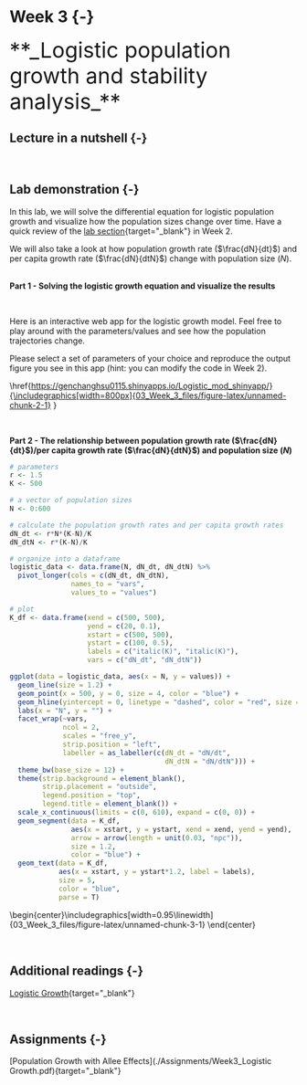 

# Week 3 {-} 
<div style = "font-size: 28pt"> **_Logistic population growth and stability analysis_**</div>

## Lecture in a nutshell {-}

<!-- * **Model derivation:**  -->
<!--   1. Population growth rate: $Birth - Death + Immigration - Emigration$ -->
<!--   2. Per capita growth rate: $(birth - death + immigration - emigration)\times N$. -->

<!-- <div style="height:1px ;"><br></div> -->

<!-- * **Assumptions:** -->
<!--   1. Closed population: $Immigration$ = $Emigration = 0$ -->
<!--   2. All individuals are identical: no genetic/age/stage structure -->
<!--   3. Continuous population growth: no time lag -->
<!--   4. Per capita birth and death rates are constant: time- and density-independent -->

<div style="height:1px ;"><br></div>

<br>

## Lab demonstration {-}

In this lab, we will solve the differential equation for logistic population growth and visualize how the population sizes change over time. Have a quick review of the [lab section](https://genchanghsu.github.io/2021_Fall_Introduction_to_Theoretical_Ecology/week-2.html#lab-demonstration-1){target="_blank"} in Week 2.

We will also take a look at how population growth rate ($\frac{dN}{dt}$) and per capita growth rate ($\frac{dN}{dtN}$) change with population size ($N$). 
<br>
<br>

**Part 1 - Solving the logistic growth equation and visualize the results**


<br>

<style>

iframe {border: 0;}

</style>


Here is an interactive web app for the logistic growth model. Feel free to play around with the parameters/values and see how the population trajectories change.

Please select a set of parameters of your choice and reproduce the output figure you see in this app (hint: you can modify the code in Week 2).


\href{https://genchanghsu0115.shinyapps.io/Logistic_mod_shinyapp/}{\includegraphics[width=800px]{03_Week_3_files/figure-latex/unnamed-chunk-2-1} }

<br>

**Part 2 - The relationship between population growth rate ($\frac{dN}{dt}$)/per capita growth rate ($\frac{dN}{dtN}$) and population size ($N$)**


```r
# parameters
r <- 1.5
K <- 500

# a vector of population sizes
N <- 0:600

# calculate the population growth rates and per capita growth rates
dN_dt <- r*N*(K-N)/K 
dN_dtN <- r*(K-N)/K

# organize into a dataframe
logistic_data <- data.frame(N, dN_dt, dN_dtN) %>%
  pivot_longer(cols = c(dN_dt, dN_dtN), 
               names_to = "vars", 
               values_to = "values")

# plot 
K_df <- data.frame(xend = c(500, 500),
                   yend = c(20, 0.1),
                   xstart = c(500, 500),
                   ystart = c(100, 0.5),
                   labels = c("italic(K)", "italic(K)"),
                   vars = c("dN_dt", "dN_dtN"))

ggplot(data = logistic_data, aes(x = N, y = values)) + 
  geom_line(size = 1.2) + 
  geom_point(x = 500, y = 0, size = 4, color = "blue") +
  geom_hline(yintercept = 0, linetype = "dashed", color = "red", size = 1.2) +
  labs(x = "N", y = "") +
  facet_wrap(~vars, 
             ncol = 2, 
             scales = "free_y",
             strip.position = "left", 
             labeller = as_labeller(c(dN_dt = "dN/dt", 
                                      dN_dtN = "dN/dtN"))) + 
  theme_bw(base_size = 12) +
  theme(strip.background = element_blank(),
        strip.placement = "outside",
        legend.position = "top",
        legend.title = element_blank()) + 
  scale_x_continuous(limits = c(0, 610), expand = c(0, 0)) + 
  geom_segment(data = K_df, 
               aes(x = xstart, y = ystart, xend = xend, yend = yend), 
               arrow = arrow(length = unit(0.03, "npc")), 
               size = 1.2,
               color = "blue") + 
  geom_text(data = K_df, 
            aes(x = xstart, y = ystart*1.2, label = labels),
            size = 5, 
            color = "blue",
            parse = T)
```



\begin{center}\includegraphics[width=0.95\linewidth]{03_Week_3_files/figure-latex/unnamed-chunk-3-1} \end{center}

<br>

## Additional readings {-}

[Logistic Growth](http://equation-of-the-month.blogspot.com/2012/01/logistic-growth.html){target="_blank"}

<br>

## Assignments {-}

[Population Growth with Allee Effects](./Assignments/Week3_Logistic Growth.pdf){target="_blank"}

<!-- [Suggested Solutions](./Assignments/Week3_Logistic Growth_with_Solutions.pdf){target="_blank"} -->








